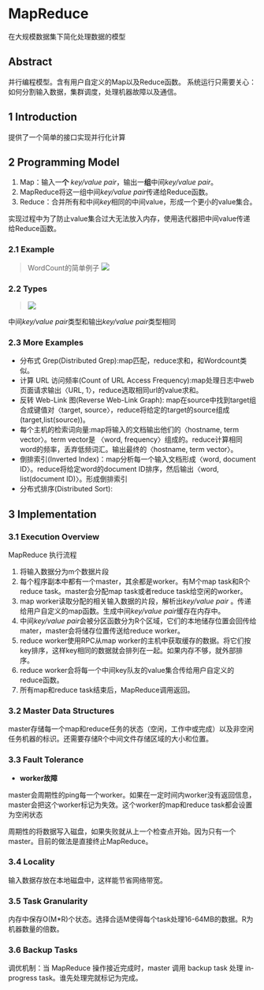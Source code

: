 # MapReduce

在大规模数据集下简化处理数据的模型

## Abstract
并行编程模型。含有用户自定义的Map以及Reduce函数。
系统运行只需要关心：如何分割输入数据，集群调度，处理机器故障以及通信。
## 1 Introduction
提供了一个简单的接口实现并行化计算
## 2 Programming Model
1. Map：输入一**个** *key/value pair*，输出一**组**中间*key/value pair*。
2. MapReduce将这一组中间*key/value pair*传递给Reduce函数。
3. Reduce：合并所有和中间*key*相同的中间value，形成一个更小的value集合。

实现过程中为了防止value集合过大无法放入内存，使用迭代器把中间value传递给Reduce函数。
### 2.1 Example
> WordCount的简单例子
> ![](https://upload-images.jianshu.io/upload_images/15959547-805d8f8e19375d86.png?imageMogr2/auto-orient/strip|imageView2/2/w/861)
### 2.2 Types
>![](https://upload-images.jianshu.io/upload_images/15959547-1d7b4d3e3a1fe7d2.png?imageMogr2/auto-orient/strip|imageView2/2/w/709)

中间*key/value pair*类型和输出*key/value pair*类型相同
### 2.3 More Examples
- 分布式 Grep(Distributed Grep):map匹配，reduce求和，和Wordcount类似。
- 计算 URL 访问频率(Count of URL Access Frequency):map处理日志中web页面请求输出〈URL, 1〉，reduce选取相同url的value求和。
- 反转 Web-Link 图(Reverse Web-Link Graph): map在source中找到target组合成键值对〈target, source〉，reduce将给定的target的source组成(target,list(source))。
- 每个主机的检索词向量:map将输入的文档输出他们的〈hostname, term vector〉。term vector是 〈word, frequency〉组成的。reduce计算相同word的频率，丢弃低频词汇。输出最终的〈hostname, term vector〉。
- 倒排索引(Inverted Index)：map分析每一个输入文档形成〈word, document ID〉。reduce将给定word的document ID排序，然后输出〈word, list(document ID)〉。形成倒排索引
- 分布式排序(Distributed Sort): 
## 3 Implementation
### 3.1 Execution Overview
MapReduce 执行流程

1. 将输入数据分为m个数据片段
2. 每个程序副本中都有一个master，其余都是worker。有M个map task和R个reduce task。master会分配map task或者reduce task给空闲的worker。
3. map worker读取分配的相关输入数据的片段，解析出*key/value pair* 。传递给用户自定义的map函数。生成中间*key/value pair*缓存在内存中。
4. 中间*key/value pair*会被分区函数分为R个区域，它们的本地储存位置会回传给mater，master会将储存位置传送给reduce worker。
5. reduce worker使用RPC从map worker的主机中获取缓存的数据。将它们按key排序，这样key相同的数据就会排列在一起。如果内存不够，就外部排序。
6. reduce worker会将每一个中间key队友的value集合传给用户自定义的reduce函数。
7. 所有map和reduce task结束后，MapReduce调用返回。
### 3.2 Master Data Structures
master存储每一个map和reduce任务的状态（空闲，工作中或完成）以及非空闲任务机器的标识。还需要存储R个中间文件存储区域的大小和位置。
### 3.3 Fault Tolerance
- **worker故障** 

master会周期性的ping每一个worker。如果在一定时间内worker没有返回信息，master会把这个worker标记为失效。这个worker的map和reduce task都会设置为空闲状态

周期性的将数据写入磁盘，如果失败就从上一个检查点开始。因为只有一个master。目前的做法是直接终止MapReduce。
### 3.4 Locality
输入数据存放在本地磁盘中，这样能节省网络带宽。
### 3.5 Task Granularity
内存中保存O(M*R)个状态。选择合适M使得每个task处理16-64MB的数据。R为机器数量的倍数。
### 3.6 Backup Tasks
调优机制：当 MapReduce 操作接近完成时，master 调用 backup task 处理 in-progress task。谁先处理完就标记为完成。